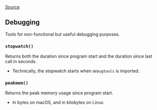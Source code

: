 [Source](https://github.com/chuanconggao/extratools/blob/master/extratools/debugtools.py)

## Debugging

Tools for non-functional but useful debugging purposes.

### `stopwatch()`

Returns both the duration since program start and the duration since last call in seconds.

- Technically, the stopwatch starts when `debugtools` is imported.

### `peakmem()`

Returns the peak memory usage since program start.

- In bytes on macOS, and in kilobytes on Linux.
